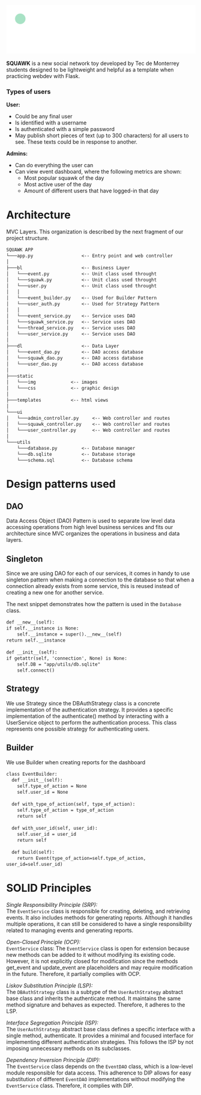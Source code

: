 ![Squawk logo](./app/static/img/squawk_long.png "Squawk")

**SQUAWK** is a new social network toy developed by Tec de Monterrey students designed to be lightweight and helpful as a template when practicing webdev with Flask.


### Types of users

**User:**
- Could be any final user
- Is identified with a username
- Is authenticated with a simple password
- May publish short pieces of text (up to 300 characters) for all users to see. These texts could be in response to another.

**Admins:** 
- Can do everything the user can
- Can view event dashboard, where the following metrics are shown:
    - Most popular squawk of the day
    - Most active user of the day
    - Amount of different users that have logged-in that day

# Architecture

MVC Layers. This organization is described by the next fragment of our project structure.

```
SQUAWK APP
└───app.py                  <-- Entry point and web controller
│
├───bl                      <-- Business Layer
│   └───event.py            <-- Unit class used throught
│   └───squawk.py           <-- Unit class used throught
│   └───user.py             <-- Unit class used throught
│   │
│   └───event_builder.py    <-- Used for Builder Pattern
│   └───user_auth.py        <-- Used for Strategy Pattern
│   │
│   └───event_service.py    <-- Service uses DAO
│   └───squawk_service.py   <-- Service uses DAO
│   └───thread_service.py   <-- Service uses DAO
│   └───user_service.py     <-- Service uses DAO
│
├───dl                      <-- Data Layer
│   └───event_dao.py        <-- DAO access database
│   └───squawk_dao.py       <-- DAO access database
│   └───user_dao.py         <-- DAO access database
│
├───static
│   └───img             <-- images
│   └───css             <-- graphic design
│
├───templates           <-- html views 
│
└───ui
│   └───admin_controller.py     <-- Web controller and routes
│   └───squawk_controller.py    <-- Web controller and routes
│   └───user_controller.py      <-- Web controller and routes
│
└───utils
    └───database.py         <-- Database manager
    └───db.sqlite           <-- Database storage
    └───schema.sql          <-- Database schema
```


# Design patterns used

## DAO

Data Access Object (DAO) Pattern is used to separate low level data accessing operations from high level business services and fits our architecture since MVC organizes the operations in business and data layers.

## Singleton

Since we are using DAO for each of our services, it comes in handy to use singleton pattern when making a connection to the database so that when a connection already exists from some service, this is reused instead of creating a new one for another service. 

The next snippet demonstrates how the pattern is used in the `Database` class.

```
def __new__(self):
if self.__instance is None:
    self.__instance = super().__new__(self)
return self.__instance

def __init__(self):
if getattr(self, 'connection', None) is None:
    self.DB = "app/utils/db.sqlite"
    self.connect()
```

## Strategy

We use Strategy since the DBAuthStrategy class is a concrete implementation of the authentication strategy. It provides a specific implementation of the authenticate() method by interacting with a UserService object to perform the authentication process. This class represents one possible strategy for authenticating users.

## Builder

We use Builder when creating reports for the dashboard

```
class EventBuilder:
  def __init__(self):
    self.type_of_action = None
    self.user_id = None

  def with_type_of_action(self, type_of_action):
    self.type_of_action = type_of_action
    return self
  
  def with_user_id(self, user_id):
    self.user_id = user_id
    return self
  
  def build(self):
    return Event(type_of_action=self.type_of_action, user_id=self.user_id)
```

# SOLID Principles

*Single Responsibility Principle (SRP):*  
The ``EventService`` class is responsible for creating, deleting, and retrieving events. It also includes methods for generating reports. Although it handles multiple operations, it can still be considered to have a single responsibility related to managing events and generating reports.  

*Open-Closed Principle (OCP):*  
``EventService`` class: The ``EventService`` class is open for extension because new methods can be added to it without modifying its existing code. However, it is not explicitly closed for modification since the methods get_event and update_event are placeholders and may require modification in the future. Therefore, it partially complies with OCP.  

*Liskov Substitution Principle (LSP):*  
The ``DBAuthStrategy`` class is a subtype of the ``UserAuthStrategy`` abstract base class and inherits the authenticate method. It maintains the same method signature and behaves as expected. Therefore, it adheres to the LSP.  

*Interface Segregation Principle (ISP):*  
The ``UserAuthStrategy`` abstract base class defines a specific interface with a single method, authenticate. It provides a minimal and focused interface for implementing different authentication strategies. This follows the ISP by not imposing unnecessary methods on its subclasses.  

*Dependency Inversion Principle (DIP):*  
The ``EventService`` class depends on the ``EventDAO`` class, which is a low-level module responsible for data access. This adherence to DIP allows for easy substitution of different ``EventDAO`` implementations without modifying the ``EventService`` class. Therefore, it complies with DIP. 

